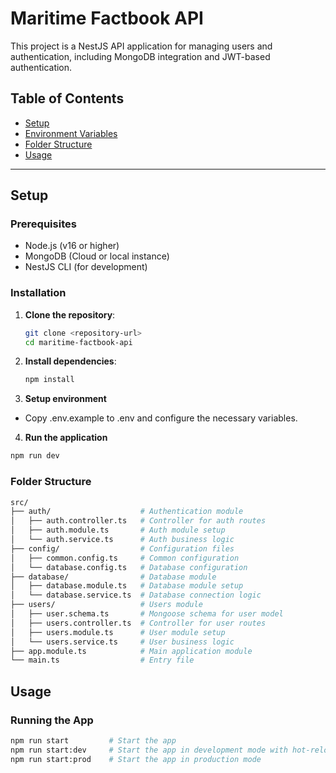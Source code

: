 # Maritime Factbook API

This project is a NestJS API application for managing users and authentication, including MongoDB integration and JWT-based authentication.

## Table of Contents

- [Setup](#setup)
- [Environment Variables](#environment-variables)
- [Folder Structure](#folder-structure)
- [Usage](#usage)

---

## Setup

### Prerequisites

- Node.js (v16 or higher)
- MongoDB (Cloud or local instance)
- NestJS CLI (for development)

### Installation

1. **Clone the repository**:
   ```bash
   git clone <repository-url>
   cd maritime-factbook-api
   ```
2. **Install dependencies**:
   ```bash
   npm install
   ```
3. **Setup environment**

- Copy .env.example to .env and configure the necessary variables.

4. **Run the application**

```bash
npm run dev
```

### Folder Structure

```bash
src/
├── auth/                    # Authentication module
│   ├── auth.controller.ts   # Controller for auth routes
│   ├── auth.module.ts       # Auth module setup
│   └── auth.service.ts      # Auth business logic
├── config/                  # Configuration files
│   ├── common.config.ts     # Common configuration
│   └── database.config.ts   # Database configuration
├── database/                # Database module
│   ├── database.module.ts   # Database module setup
│   └── database.service.ts  # Database connection logic
├── users/                   # Users module
│   ├── user.schema.ts       # Mongoose schema for user model
│   ├── users.controller.ts  # Controller for user routes
│   ├── users.module.ts      # User module setup
│   └── users.service.ts     # User business logic
├── app.module.ts            # Main application module
└── main.ts                  # Entry file
```

## Usage

### Running the App

```bash
npm run start         # Start the app
npm run start:dev     # Start the app in development mode with hot-reloading
npm run start:prod    # Start the app in production mode
```
